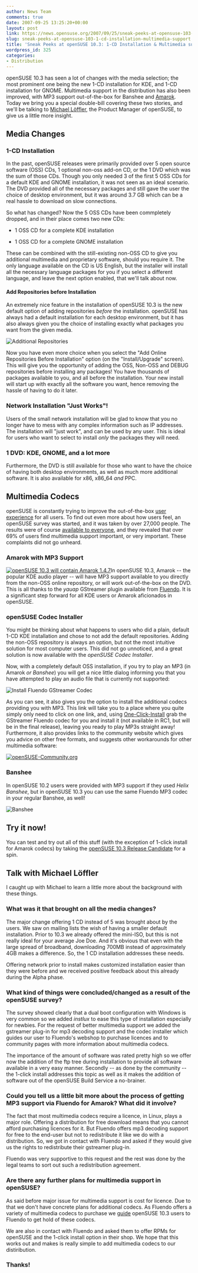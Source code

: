 ```yaml
---
author: News Team
comments: true
date: 2007-09-25 13:25:20+00:00
layout: post
link: https://news.opensuse.org/2007/09/25/sneak-peeks-at-opensuse-103-1-cd-installation-multimedia-support/
slug: sneak-peeks-at-opensuse-103-1-cd-installation-multimedia-support
title: 'Sneak Peeks at openSUSE 10.3: 1-CD Installation & Multimedia support'
wordpress_id: 325
categories:
- Distribution
---
```


openSUSE 10.3 has seen a lot of changes with the media selection; the most prominent one being the new 1-CD installation for KDE, and 1-CD installation for GNOME. Multimedia support in the distribution has also been improved, with MP3 support out-of-the-box for Banshee and [Amarok](//opensuse.org/Amarok). Today we bring you a special double-bill covering these two stories, and we'll be talking to [Michael Löffler](//en.opensuse.org/User:Sprudel24), the Product Manager of openSUSE, to give us a little more insight. 

<!-- more -->



## Media Changes





### 1-CD Installation



In the past, openSUSE releases were primarily provided over 5 open source software (OSS) CDs, 1 optional non-oss add-on CD, or the 1 DVD which was the sum of those CDs. Though you only needed 3 of the first 5 OSS CDs for a default KDE and GNOME installation, it was not seen as an ideal scenario. The DVD provided all of the necessary packages and still gave the user the choice of desktop environment, but it was around 3.7 GB which can be a real hassle to download on slow connections.

So what has changed? Now the 5 OSS CDs have been commpletely dropped, and in their place comes two new CDs:



	
  * 1 OSS CD for a complete KDE installation


	
  * 1 OSS CD for a complete GNOME installation



These can be combined with the still-existing non-OSS CD to give you additional multimedia and proprietary software, should you require it. The only language available on the CD is US English, but the installer will install all the necessary language packages for you if you select a different language, and leave the next option enabled, that we'll talk about now.



#### Add Repositories before Installation



An extremely nice feature in the installation of openSUSE 10.3 is the new default option of adding repositories _before_ the installation. openSUSE has always had a default installation for each desktop environment, but it has also always given you the choice of installing exactly what packages you want from the given media.



![Additional Repositories](//news.opensuse.org/wp-content/uploads/2007/09/more-repos1.png)



Now you have even more choice when you select the "Add Online Repositories Before Installation" option (on the "Install/Upgrade" screen). This will give you the opportunity of adding the OSS, Non-OSS and DEBUG repositories before installing any packages! You have thousands of packages available to you, and all before the installation. Your new install will start up with exactly all the software you want, hence removing the hassle of having to do it later. 



### Network Installation "Just Works"!



Users of the small network installation will be glad to know that you no longer have to mess with any complex information such as IP addresses. The installation will "just work", and can be used by any user. This is ideal for users who want to select to install _only_ the packages they will need.



### 1 DVD: KDE, GNOME, and a lot more



Furthermore, the DVD is still available for those who want to have the choice of having both desktop environments, as well as much more additional software. It is also available for x86, x86_64 _and_ PPC. 



## Multimedia Codecs



openSUSE is constantly trying to improve the out-of-the-box [user experience](//opensuse.org/UX) for all users. To find out even more about how users feel, an openSUSE survey was started, and it was taken by over 27,000 people. The results were of course [available to everyone](//lists.opensuse.org/opensuse-project/2007-05/msg00043.html), and they revealed that over 69% of users find multimedia support important, or very important. These complaints did not go unheard. 



### Amarok with MP3 Support



[![openSUSE 10.3 will contain Amarok 1.4.7](//news.opensuse.org/wp-content/uploads/2007/09/amarok.png)](//opensuse.org/Amarok)In openSUSE 10.3, Amarok -- the popular KDE audio player -- will have MP3 support available to you directly from the non-OSS online repository, or will work out-of-the-box on the DVD. This is all thanks to the _yauap_ GStreamer plugin available from [Fluendo](//fluendo.com). It is a significant step forward for all KDE users or Amarok aficionados in openSUSE.



### openSUSE Codec Installer



You might be thinking about what happens to users who did a plain, default 1-CD KDE installation and chose to not add the default repositories. Adding the non-OSS repository is always an option, but not the most intuitive solution for most computer users. This did not go unnoticed, and a great solution is now available with the _openSUSE Codec Installer_. 

Now, with a completely default OSS installation, if you try to play an MP3 (in Amarok _or Banshee_) you will get a nice little dialog informing you that you have attempted to play an audio file that is currently not supported:



![Install Fluendo GStreamer Codec](//news.opensuse.org/wp-content/uploads/2007/09/amarok-mp31.png)



As you can see, it also gives you the option to install the additional codecs providing you with MP3. This link will take you to a place where you quite simply only need to click on one link, and, using [One-Click-Install](//news.opensuse.org/?p=133) grab the GStreamer Fluendo codec for you and install it (not available in RC1, but will be in the final release), leaving you ready to play MP3s straight away! Furthermore, it also provides links to the community website which gives you advice on other free formats, and suggests other workarounds for other multimedia software:



[![openSUSE-Community.org](//news.opensuse.org/wp-content/uploads/2007/09/community-repos1.png)](//software.opensuse.org/codecs?client_version=10.3.1&lang=en_GB.UTF-8&os_release=openSUSE%2010.3%20(i586)&kernel=2.6.22.5-23-default&gstreamer=gstreamer010-0.10.13-30&xine=libxine1-1.1.8-0.pm.0)





### Banshee



In openSUSE 10.2 users were provided with MP3 support if they used _Helix Banshee_, but in openSUSE 10.3 you can use the same Fluendo MP3 codec in your regular Banshee, as well!



![Banshee](//news.opensuse.org/wp-content/uploads/2007/09/helix-banshee.png)





## Try it now!



You can test and try out all of this stuff (with the exception of 1-click install for Amarok codecs) by taking the [openSUSE 10.3 Release Candidate](//news.opensuse.org/?p=305) for a spin. 





## Talk with Michael Löffler


I caught up with Michael to learn a little more about the background with these things.


### What was it that brought on all the media changes?


The major change offering 1 CD instead of 5 was brought about by the users. We saw on mailing lists the wish of having a smaller default installation. Prior to 10.3 we already offered the mini-ISO, but this is not really ideal for your average Joe Doe. And it's obvious that even with the large spread of broadband, downloading 700MB instead of approximately 4GB makes a difference. So, the 1 CD installation addresses these needs.

Offering network prior to install makes customized installation easier than they were before and we received positive feedback about this already during the Alpha phase.


### What kind of things were concluded/changed as a result of the openSUSE survey?



The survey showed clearly that a dual boot configuration with Windows is very common so we added _instlux_ to ease this type of installation especially for newbies. For the request of better multimedia support we added the gstreamer plug-in for mp3 decoding support and the codec installer which guides our user to Fluendo's webshop to purchase licences and to community pages with more information about multimedia codecs.

The importance of the amount of software was rated pretty high so we offer now the addition of the ftp tree during installation to provide all software available in a very easy manner. Secondly -- as done by the community -- the 1-click install addresses this topic as well as it makes the addition of software out of the openSUSE Build Service a no-brainer.


### Could you tell us a little bit more about the process of getting MP3 support via Fluendo for Amarok? What did it involve?


The fact that most multimedia codecs require a licence, in Linux, plays a major role. Offering a distribution for free download means that you cannot afford purchasing licences for it. But Fluendo offers mp3 decoding support for free to the end-user but not to redistribute it like we do with a distribution. So, we got in contact with Fluendo and asked if they would give us the rights to redistribute their gstreamer plug-in. 

Fluendo was very supportive to this request and the rest was done by the legal teams to sort out such a redistribution agreement.


### Are there any further plans for multimedia support in openSUSE?


As said before major issue for multimedia support is cost for licence. Due to that we don't have concrete plans for additional codecs. As Fluendo offers a variety of multimedia codecs to purchase we [guide](//software.opensuse.org/codecs) openSUSE 10.3 users to Fluendo to get hold of these codecs. 

We are also in contact with Fluendo and asked them to offer RPMs for openSUSE and the 1-click install option in their shop. We hope that this works out and makes is really simple to add multimedia codecs to our distiribution.


### Thanks!

